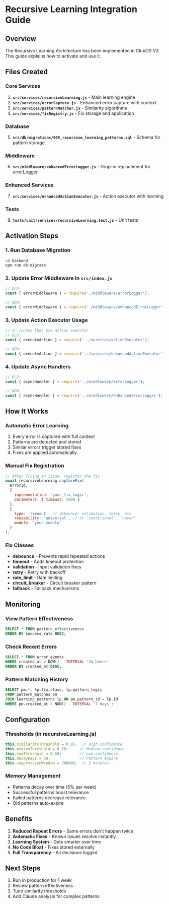 # Recursive Learning Integration Guide

## Overview
The Recursive Learning Architecture has been implemented in ClubOS V3. This guide explains how to activate and use it.

## Files Created

### Core Services
1. **`src/services/recursiveLearning.js`** - Main learning engine
2. **`src/services/errorCapture.js`** - Enhanced error capture with context
3. **`src/services/patternMatcher.js`** - Similarity algorithms
4. **`src/services/fixRegistry.js`** - Fix storage and application

### Database
5. **`src/db/migrations/005_recursive_learning_patterns.sql`** - Schema for pattern storage

### Middleware
6. **`src/middleware/enhancedErrorLogger.js`** - Drop-in replacement for errorLogger

### Enhanced Services
7. **`src/services/enhancedActionExecutor.js`** - Action executor with learning

### Tests
8. **`tests/unit/services/recursiveLearning.test.js`** - Unit tests

## Activation Steps

### 1. Run Database Migration
```bash
cd backend
npm run db:migrate
```

### 2. Update Error Middleware in `src/index.js`
```javascript
// OLD:
const { errorMiddleware } = require('./middleware/errorLogger');

// NEW:
const { errorMiddleware } = require('./middleware/enhancedErrorLogger');
```

### 3. Update Action Executor Usage
```javascript
// In routes that use action executor
// OLD:
const { executeAction } = require('../services/actionExecutor');

// NEW:
const { executeAction } = require('../services/enhancedActionExecutor');
```

### 4. Update Async Handlers
```javascript
// OLD:
const { asyncHandler } = require('../middleware/errorLogger');

// NEW:
const { asyncHandler } = require('../middleware/enhancedErrorLogger');
```

## How It Works

### Automatic Error Learning
1. Every error is captured with full context
2. Patterns are detected and stored
3. Similar errors trigger stored fixes
4. Fixes are applied automatically

### Manual Fix Registration
```javascript
// After fixing an issue, register the fix
await recursiveLearning.captureFix(
  errorId,
  {
    implementation: 'your_fix_logic',
    parameters: { timeout: 5000 }
  },
  {
    type: 'timeout', // debounce, validation, retry, etc
    reusability: 'universal', // or 'conditional', 'never'
    module: 'your_module'
  }
);
```

### Fix Classes
- **debounce** - Prevents rapid repeated actions
- **timeout** - Adds timeout protection
- **validation** - Input validation fixes
- **retry** - Retry with backoff
- **rate_limit** - Rate limiting
- **circuit_breaker** - Circuit breaker pattern
- **fallback** - Fallback mechanisms

## Monitoring

### View Pattern Effectiveness
```sql
SELECT * FROM pattern_effectiveness
ORDER BY success_rate DESC;
```

### Check Recent Errors
```sql
SELECT * FROM error_events
WHERE created_at > NOW() - INTERVAL '24 hours'
ORDER BY created_at DESC;
```

### Pattern Matching History
```sql
SELECT pm.*, lp.fix_class, lp.pattern_logic
FROM pattern_matches pm
JOIN learning_patterns lp ON pm.pattern_id = lp.id
WHERE pm.created_at > NOW() - INTERVAL '7 days';
```

## Configuration

### Thresholds (in recursiveLearning.js)
```javascript
this.similarityThreshold = 0.85;  // High confidence
this.mediumThreshold = 0.70;     // Medium confidence
this.lowThreshold = 0.50;        // Low confidence
this.decayDays = 30;             // Pattern expiry
this.suppressionWindow = 300000;  // 5 minutes
```

### Memory Management
- Patterns decay over time (5% per week)
- Successful patterns boost relevance
- Failed patterns decrease relevance
- Old patterns auto-expire

## Benefits
1. **Reduced Repeat Errors** - Same errors don't happen twice
2. **Automatic Fixes** - Known issues resolve instantly
3. **Learning System** - Gets smarter over time
4. **No Code Bloat** - Fixes stored externally
5. **Full Transparency** - All decisions logged

## Next Steps
1. Run in production for 1 week
2. Review pattern effectiveness
3. Tune similarity thresholds
4. Add Claude analysis for complex patterns